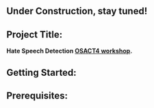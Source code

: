<p align="center">
  <h2> <b>Under Construction, stay tuned! </b> </h2>
</p>



## Project Title:
**Hate Speech Detection [OSACT4 workshop](http://edinburghnlp.inf.ed.ac.uk/workshops/OSACT4/).**

## Getting Started:

## Prerequisites:

